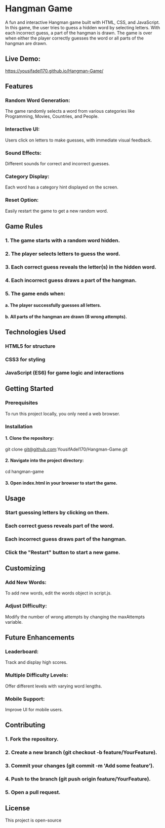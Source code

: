# Hangman Game

A fun and interactive Hangman game built with HTML, CSS, and JavaScript. In this game, the user tries to guess a hidden word by selecting letters. With each incorrect guess, a part of the hangman is drawn. The game is over when either the player correctly guesses the word or all parts of the hangman are drawn.

## Live Demo:

https://yousifadel170.github.io/Hangman-Game/

## Features

### Random Word Generation:

The game randomly selects a word from various categories like Programming, Movies, Countries, and People.

### Interactive UI:

Users click on letters to make guesses, with immediate visual feedback.

### Sound Effects:

Different sounds for correct and incorrect guesses.

### Category Display:

Each word has a category hint displayed on the screen.

### Reset Option:

Easily restart the game to get a new random word.

## Game Rules

### 1. The game starts with a random word hidden.

### 2. The player selects letters to guess the word.

### 3. Each correct guess reveals the letter(s) in the hidden word.

### 4. Each incorrect guess draws a part of the hangman.

### 5. The game ends when:

#### a. The player successfully guesses all letters.

#### b. All parts of the hangman are drawn (8 wrong attempts).

## Technologies Used

### HTML5 for structure

### CSS3 for styling

### JavaScript (ES6) for game logic and interactions

## Getting Started

### Prerequisites

To run this project locally, you only need a web browser.

### Installation

#### 1. Clone the repository:

git clone git@github.com:YousifAdel170/Hangman-Game.git

#### 2. Navigate into the project directory:

cd hangman-game

#### 3. Open index.html in your browser to start the game.

## Usage

### Start guessing letters by clicking on them.

### Each correct guess reveals part of the word.

### Each incorrect guess draws part of the hangman.

### Click the "Restart" button to start a new game.

## Customizing

### Add New Words:

To add new words, edit the words object in script.js.

### Adjust Difficulty:

Modify the number of wrong attempts by changing the maxAttempts variable.

## Future Enhancements

### Leaderboard:

Track and display high scores.

### Multiple Difficulty Levels:

Offer different levels with varying word lengths.

### Mobile Support:

Improve UI for mobile users.

## Contributing

### 1. Fork the repository.

### 2. Create a new branch (git checkout -b feature/YourFeature).

### 3. Commit your changes (git commit -m 'Add some feature').

### 4. Push to the branch (git push origin feature/YourFeature).

### 5. Open a pull request.

## License

This project is open-source
